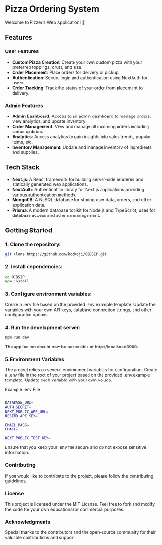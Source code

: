 # Pizza Ordering System

Welcome to Pizzeria Web Application! 🍕

## Features

### User Features

- **Custom Pizza Creation**: Create your own custom pizza with your preferred toppings, crust, and size.
- **Order Placement**: Place orders for delivery or pickup.
- **Authentication**: Secure login and authentication using NextAuth for users.
- **Order Tracking**: Track the status of your order from placement to delivery.

### Admin Features

- **Admin Dashboard**: Access to an admin dashboard to manage orders, view analytics, and update inventory.
- **Order Management**: View and manage all incoming orders including status updates.
- **Analytics**: Access analytics to gain insights into sales trends, popular items, etc.
- **Inventory Management**: Update and manage inventory of ingredients and supplies.

## Tech Stack

- **Next.js**: A React framework for building server-side rendered and statically generated web applications.
- **NextAuth**: Authentication library for Next.js applications providing various authentication methods.
- **MongoDB**: A NoSQL database for storing user data, orders, and other application data.
- **Prisma**: A modern database toolkit for Node.js and TypeScript, used for database access and schema management.

## Getting Started

### 1. Clone the repository:

```bash
git clone https://github.com/kcokoji/OIBSIP.git
```

### 2. Install dependencies:

```bash
cd OIBSIP
npm install
```

### 3. Configure environment variables:

Create a .env file based on the provided .env.example template. Update the variables with your own API keys, database connection strings, and other configuration options.

### 4. Run the development server:

```bash
npm run dev
```

The application should now be accessible at http://localhost:3000.

### 5.Environment Variables

The project relies on several environment variables for configuration. Create a .env file in the root of your project based on the provided .env.example template. Update each variable with your own values.

Example .env File

```bash

DATABASE_URL=
AUTH_SECRET=
NEXT_PUBLIC_APP_URL=
RESEND_API_KEY=

EMAIL_PASS=
EMAIL=

NEXT_PUBLIC_TEST_KEY=

```

Ensure that you keep your .env file secure and do not expose sensitive information.

### Contributing

If you would like to contribute to the project, please follow the contributing guidelines.

### License

This project is licensed under the MIT License. Feel free to fork and modify the code for your own educational or commercial purposes.

### Acknowledgments

Special thanks to the contributors and the open-source community for their valuable contributions and support.
